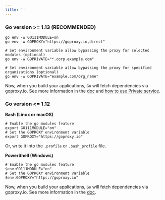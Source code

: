 ```yaml
---
title: ''
---
```


### Go version >= 1.13 (RECOMMENDED)

```shell
go env -w GO111MODULE=on
go env -w GOPROXY="https://goproxy.io,direct"

# Set environment variable allow bypassing the proxy for selected modules (optional)
go env -w GOPRIVATE="*.corp.example.com"

# Set environment variable allow bypassing the proxy for specified organizations (optional)
go env -w GOPRIVATE="example.com/org_name"
```

Now, when you build your applications, `Go` will fetch dependencies via goproxy.io. See more information in the [doc](docs/getting-started.html) and [how to use Private service](docs/goproxyio-private.html).

### Go version <= 1.12

**Bash (Linux or macOS)**

```shell
# Enable the go modules feature
export GO111MODULE="on"
# Set the GOPROXY environment variable
export GOPROXY="https://goproxy.io"
```

Or, write it into the `.profile` or `.bash_profile` file.

**PowerShell (Windows)**

```shell
# Enable the go modules feature
$env:GO111MODULE="on"
# Set the GOPROXY environment variable
$env:GOPROXY="https://goproxy.io"
```

Now, when you build your applications, `Go` will fetch dependencies via goproxy.io. See more information in the [doc](docs/getting-started.html).
